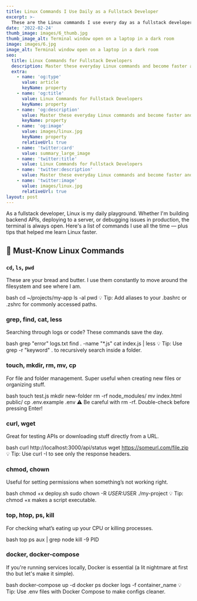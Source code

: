 ```yaml
---
title: Linux Commands I Use Daily as a Fullstack Developer
excerpt: >-
  These are the Linux commands I use every day as a fullstack developer and my best tips for learning them fast and efficiently.
date: '2022-02-24'
thumb_image: images/6_thumb.jpg
thumb_image_alt: Terminal window open on a laptop in a dark room
image: images/6.jpg
image_alt: Terminal window open on a laptop in a dark room
seo:
  title: Linux Commands for Fullstack Developers
  description: Master these everyday Linux commands and become faster and more productive as a fullstack developer.
  extra:
    - name: 'og:type'
      value: article
      keyName: property
    - name: 'og:title'
      value: Linux Commands for Fullstack Developers
      keyName: property
    - name: 'og:description'
      value: Master these everyday Linux commands and become faster and more productive as a fullstack developer.
      keyName: property
    - name: 'og:image'
      value: images/linux.jpg
      keyName: property
      relativeUrl: true
    - name: 'twitter:card'
      value: summary_large_image
    - name: 'twitter:title'
      value: Linux Commands for Fullstack Developers
    - name: 'twitter:description'
      value: Master these everyday Linux commands and become faster and more productive as a fullstack developer.
    - name: 'twitter:image'
      value: images/linux.jpg
      relativeUrl: true
layout: post
---
```


As a fullstack developer, Linux is my daily playground. Whether I'm building backend APIs, deploying to a server, or debugging issues in production, the terminal is always open. Here's a list of commands I use all the time — plus tips that helped me learn Linux faster.

## 🧠 Must-Know Linux Commands

### `cd`, `ls`, `pwd`
These are your bread and butter. I use them constantly to move around the filesystem and see where I am.

bash
cd ~/projects/my-app
ls -al
pwd
💡 Tip: Add aliases to your .bashrc or .zshrc for commonly accessed paths.

### grep, find, cat, less
Searching through logs or code? These commands save the day.

bash
grep "error" logs.txt
find . -name "*.js"
cat index.js | less
💡 Tip: Use grep -r "keyword" . to recursively search inside a folder.

### touch, mkdir, rm, mv, cp
For file and folder management. Super useful when creating new files or organizing stuff.

bash
touch test.js
mkdir new-folder
rm -rf node_modules/
mv index.html public/
cp .env.example .env
⚠️ Be careful with rm -rf. Double-check before pressing Enter!

### curl, wget
Great for testing APIs or downloading stuff directly from a URL.

bash
curl http://localhost:3000/api/status
wget https://someurl.com/file.zip
💡 Tip: Use curl -I to see only the response headers.

### chmod, chown
Useful for setting permissions when something’s not working right.

bash
chmod +x deploy.sh
sudo chown -R $USER:$USER ./my-project
💡 Tip: chmod +x makes a script executable.

### top, htop, ps, kill
For checking what’s eating up your CPU or killing processes.

bash
top
ps aux | grep node
kill -9 PID

### docker, docker-compose
If you're running services locally, Docker is essential (a lit nightmare at first tho but let's make it simple).

bash
docker-compose up -d
docker ps
docker logs -f container_name
💡 Tip: Use .env files with Docker Compose to make configs cleaner.